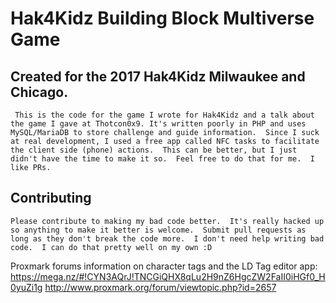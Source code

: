 # Hak4Kidz Building Block Multiverse Game
## Created for the 2017 Hak4Kidz Milwaukee and Chicago. 

` This is the code for the game I wrote for Hak4Kidz and a talk about the game I gave at Thotcon0x9. It's written poorly in PHP and uses MySQL/MariaDB to store challenge and guide information.  Since I suck at real development, I used a free app called NFC tasks to facilitate the client side (phone) actions.  This can be better, but I just didn't have the time to make it so.  Feel free to do that for me.  I like PRs.`

## Contributing ##


` Please contribute to making my bad code better.  It's really hacked up so anything to make it better is welcome.  Submit pull requests as long as they don't break the code more.  I don't need help writing bad code.  I can do that pretty well on my own :D `


Proxmark forums information on character tags and the LD Tag editor app:
https://mega.nz/#!CYN3AQrJ!TNCGiQHX8qLu2H9nZ6HgcZW2FaII0iHGf0_H0yuZi1g
http://www.proxmark.org/forum/viewtopic.php?id=2657
